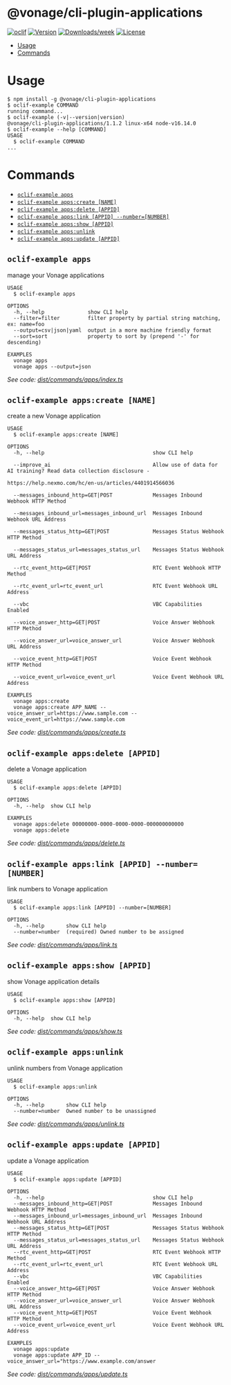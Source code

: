 @vonage/cli-plugin-applications
=======================

[![oclif](https://img.shields.io/badge/cli-oclif-brightgreen.svg)](https://oclif.io)
[![Version](https://img.shields.io/npm/v/@vonage/cli-plugin-applications.svg)](https://npmjs.org/applications/@vonage/cli-plugin-applications)
[![Downloads/week](https://img.shields.io/npm/dw/@vonage/cli-plugin-applications.svg)](https://npmjs.org/applications/@vonage/cli-plugin-applications)
[![License](https://img.shields.io/npm/l/@vonage/cli-plugin-applications.svg)](https://github.com/Vonage/vonage-cli/blob/master/applicationss/applications/applications.json)

<!-- toc -->
* [Usage](#usage)
* [Commands](#commands)
<!-- tocstop -->

# Usage
<!-- usage -->
```sh-session
$ npm install -g @vonage/cli-plugin-applications
$ oclif-example COMMAND
running command...
$ oclif-example (-v|--version|version)
@vonage/cli-plugin-applications/1.1.2 linux-x64 node-v16.14.0
$ oclif-example --help [COMMAND]
USAGE
  $ oclif-example COMMAND
...
```
<!-- usagestop -->
# Commands
<!-- commands -->
* [`oclif-example apps`](#oclif-example-apps)
* [`oclif-example apps:create [NAME]`](#oclif-example-appscreate-name)
* [`oclif-example apps:delete [APPID]`](#oclif-example-appsdelete-appid)
* [`oclif-example apps:link [APPID] --number=[NUMBER]`](#oclif-example-appslink-appid---numbernumber)
* [`oclif-example apps:show [APPID]`](#oclif-example-appsshow-appid)
* [`oclif-example apps:unlink`](#oclif-example-appsunlink)
* [`oclif-example apps:update [APPID]`](#oclif-example-appsupdate-appid)

## `oclif-example apps`

manage your Vonage applications

```
USAGE
  $ oclif-example apps

OPTIONS
  -h, --help              show CLI help
  --filter=filter         filter property by partial string matching, ex: name=foo
  --output=csv|json|yaml  output in a more machine friendly format
  --sort=sort             property to sort by (prepend '-' for descending)

EXAMPLES
  vonage apps
  vonage apps --output=json
```

_See code: [dist/commands/apps/index.ts](https://github.com/Vonage/vonage-cli/blob/v1.1.2/dist/commands/apps/index.ts)_

## `oclif-example apps:create [NAME]`

create a new Vonage application

```
USAGE
  $ oclif-example apps:create [NAME]

OPTIONS
  -h, --help                                   show CLI help

  --improve_ai                                 Allow use of data for AI training? Read data collection disclosure -
                                               https://help.nexmo.com/hc/en-us/articles/4401914566036

  --messages_inbound_http=GET|POST             Messages Inbound Webhook HTTP Method

  --messages_inbound_url=messages_inbound_url  Messages Inbound Webhook URL Address

  --messages_status_http=GET|POST              Messages Status Webhook HTTP Method

  --messages_status_url=messages_status_url    Messages Status Webhook URL Address

  --rtc_event_http=GET|POST                    RTC Event Webhook HTTP Method

  --rtc_event_url=rtc_event_url                RTC Event Webhook URL Address

  --vbc                                        VBC Capabilities Enabled

  --voice_answer_http=GET|POST                 Voice Answer Webhook HTTP Method

  --voice_answer_url=voice_answer_url          Voice Answer Webhook URL Address

  --voice_event_http=GET|POST                  Voice Event Webhook HTTP Method

  --voice_event_url=voice_event_url            Voice Event Webhook URL Address

EXAMPLES
  vonage apps:create
  vonage apps:create APP_NAME --voice_answer_url=https://www.sample.com --voice_event_url=https://www.sample.com
```

_See code: [dist/commands/apps/create.ts](https://github.com/Vonage/vonage-cli/blob/v1.1.2/dist/commands/apps/create.ts)_

## `oclif-example apps:delete [APPID]`

delete a Vonage application

```
USAGE
  $ oclif-example apps:delete [APPID]

OPTIONS
  -h, --help  show CLI help

EXAMPLES
  vonage apps:delete 00000000-0000-0000-0000-000000000000
  vonage apps:delete
```

_See code: [dist/commands/apps/delete.ts](https://github.com/Vonage/vonage-cli/blob/v1.1.2/dist/commands/apps/delete.ts)_

## `oclif-example apps:link [APPID] --number=[NUMBER]`

link numbers to Vonage application

```
USAGE
  $ oclif-example apps:link [APPID] --number=[NUMBER]

OPTIONS
  -h, --help       show CLI help
  --number=number  (required) Owned number to be assigned
```

_See code: [dist/commands/apps/link.ts](https://github.com/Vonage/vonage-cli/blob/v1.1.2/dist/commands/apps/link.ts)_

## `oclif-example apps:show [APPID]`

show Vonage application details

```
USAGE
  $ oclif-example apps:show [APPID]

OPTIONS
  -h, --help  show CLI help
```

_See code: [dist/commands/apps/show.ts](https://github.com/Vonage/vonage-cli/blob/v1.1.2/dist/commands/apps/show.ts)_

## `oclif-example apps:unlink`

unlink numbers from Vonage application

```
USAGE
  $ oclif-example apps:unlink

OPTIONS
  -h, --help       show CLI help
  --number=number  Owned number to be unassigned
```

_See code: [dist/commands/apps/unlink.ts](https://github.com/Vonage/vonage-cli/blob/v1.1.2/dist/commands/apps/unlink.ts)_

## `oclif-example apps:update [APPID]`

update a Vonage application

```
USAGE
  $ oclif-example apps:update [APPID]

OPTIONS
  -h, --help                                   show CLI help
  --messages_inbound_http=GET|POST             Messages Inbound Webhook HTTP Method
  --messages_inbound_url=messages_inbound_url  Messages Inbound Webhook URL Address
  --messages_status_http=GET|POST              Messages Status Webhook HTTP Method
  --messages_status_url=messages_status_url    Messages Status Webhook URL Address
  --rtc_event_http=GET|POST                    RTC Event Webhook HTTP Method
  --rtc_event_url=rtc_event_url                RTC Event Webhook URL Address
  --vbc                                        VBC Capabilities Enabled
  --voice_answer_http=GET|POST                 Voice Answer Webhook HTTP Method
  --voice_answer_url=voice_answer_url          Voice Answer Webhook URL Address
  --voice_event_http=GET|POST                  Voice Event Webhook HTTP Method
  --voice_event_url=voice_event_url            Voice Event Webhook URL Address

EXAMPLES
  vonage apps:update
  vonage apps:update APP_ID --voice_answer_url="https://www.example.com/answer
```

_See code: [dist/commands/apps/update.ts](https://github.com/Vonage/vonage-cli/blob/v1.1.2/dist/commands/apps/update.ts)_
<!-- commandsstop -->
